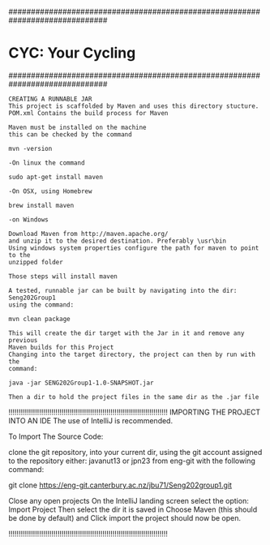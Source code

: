 ##############################################################################
#                             CYC: Your Cycling                              #
##############################################################################

~~~~~~~~~~~~~~~~~~~~~~~~~~~~~~~~~~~~~~~~~~~~~~~~~~~~~~~~~~~~~~~~~~~~~~~~~~~~~
CREATING A RUNNABLE JAR
This project is scaffolded by Maven and uses this directory stucture.
POM.xml Contains the build process for Maven

Maven must be installed on the machine
this can be checked by the command 

mvn -version

-On linux the command 

sudo apt-get install maven

-On OSX, using Homebrew

brew install maven

-on Windows 

Download Maven from http://maven.apache.org/
and unzip it to the desired destination. Preferably \usr\bin
Using windows system properties configure the path for maven to point to the 
unzipped folder

Those steps will install maven

A tested, runnable jar can be built by navigating into the dir: Seng202Group1
using the command: 

mvn clean package  

This will create the dir target with the Jar in it and remove any previous 
Maven builds for this Project
Changing into the target directory, the project can then by run with the 
command:

java -jar SENG202Group1-1.0-SNAPSHOT.jar

Then a dir to hold the project files in the same dir as the .jar file
~~~~~~~~~~~~~~~~~~~~~~~~~~~~~~~~~~~~~~~~~~~~~~~~~~~~~~~~~~~~~~~~~~~~~~~~~~~~~~

!!!!!!!!!!!!!!!!!!!!!!!!!!!!!!!!!!!!!!!!!!!!!!!!!!!!!!!!!!!!!!!!!!!!!!!!!!!!!!
IMPORTING THE PROJECT INTO AN IDE
The use of IntelliJ is recommended.

To Import The Source Code:

clone the git repository, into your current dir, using the git account 
assigned to the repository either: javanut13 or jpn23
from eng-git with the following command:

git clone https://eng-git.canterbury.ac.nz/jbu71/Seng202group1.git

Close any open projects
On the IntelliJ landing screen select the option:
Import Project
Then select the dir it is saved in 
Choose Maven (this should be done by default)
and Click import
the project should now be open. 

!!!!!!!!!!!!!!!!!!!!!!!!!!!!!!!!!!!!!!!!!!!!!!!!!!!!!!!!!!!!!!!!!!!!!!!!!!!!!!


